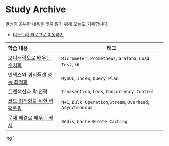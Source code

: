 # Study Archive

열심히 공부한 내용을 잊지 않기 위해 오늘도 기록합니다. 

- [티스토리 블로그로 이동하기](https://limdaeil.tistory.com/)

| 학습 내용                         | 태그                                                         |
| :-------------------------------- | ------------------------------------------------------------ |
| [모니터링으로 배우는 수치화]()    | `Micrometer`, `Prometheus`, `Grafana`, `Load Test`, `k6`     |
| [인덱스와 쿼리플랜 성능 최적화]() | `MySQL`, `Index`, `Query Plan`                               |
| [트랜잭션과 락 전략]()            | `Trnasaction`, `Lock`, `Concurrency Control`                 |
| [코드 최적화를 위한 리팩토링]()   | `N+1`, `Bulk Operation`,`Stream`, `Overhead`, `Asynchronous` |
| [문제 해결로 배우는 캐시]()       | `Redis`, `Cache` `Remote Caching`                            |

ing
`
